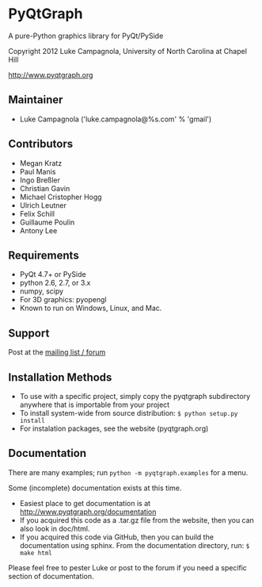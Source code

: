 PyQtGraph
=========

A pure-Python graphics library for PyQt/PySide

Copyright 2012 Luke Campagnola, University of North Carolina at Chapel Hill

<http://www.pyqtgraph.org>

Maintainer
----------

  * Luke Campagnola   ('luke.campagnola@%s.com' % 'gmail')

Contributors
------------

  * Megan Kratz
  * Paul Manis
  * Ingo Breßler
  * Christian Gavin
  * Michael Cristopher Hogg
  * Ulrich Leutner
  * Felix Schill
  * Guillaume Poulin
  * Antony Lee

Requirements
------------

  * PyQt 4.7+ or PySide
  * python 2.6, 2.7, or 3.x
  * numpy, scipy
  * For 3D graphics: pyopengl
  * Known to run on Windows, Linux, and Mac.

Support
-------

  Post at the [mailing list / forum](https://groups.google.com/forum/?fromgroups#!forum/pyqtgraph)

Installation Methods
--------------------

  * To use with a specific project, simply copy the pyqtgraph subdirectory
      anywhere that is importable from your project
  * To install system-wide from source distribution:
        `$ python setup.py install`
  * For instalation packages, see the website (pyqtgraph.org)

Documentation
-------------

There are many examples; run `python -m pyqtgraph.examples` for a menu.

Some (incomplete) documentation exists at this time.
  * Easiest place to get documentation is at <http://www.pyqtgraph.org/documentation>
  * If you acquired this code as a .tar.gz file from the website, then you can also look in
      doc/html.
  * If you acquired this code via GitHub, then you can build the documentation using sphinx.
      From the documentation directory, run:
          `$ make html`
  
Please feel free to pester Luke or post to the forum if you need a specific
  section of documentation.
